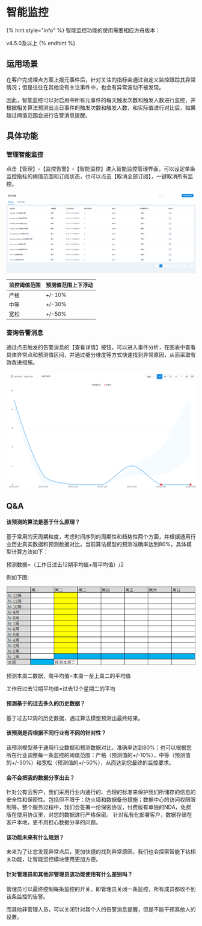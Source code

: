 # 智能监控



{% hint style="info" %}
智能监控功能的使用需要相应方舟版本： 

v4.5.0及以上
{% endhint %}

## 运用场景

在客户完成埋点方案上报元事件后，针对关注的指标会通过自定义监控跟踪其异常情况；但是往往在其他没有关注事件中，也会有异常波动不被发现。

因此，智能监控可以对启用中所有元事件的每天触发次数和触发人数进行监控，并根据相关算法预测出当日事件的触发次数和触发人数，和实际值进行对比后，如果超过阈值范围会进行告警消息提醒。

## 具体功能

### 管理智能监控

点击【管理】-【监控告警】-【智能监控】进入智能监控管理界面，可以设定单条监控指标的阈值范围和订阅状态，也可以点击【取消全部订阅】，一键取消所有监控。

![](../../.gitbook/assets/zhi-neng-jian-kong-1.png)

| 监控阈值范围 | 预测值范围上下浮动 |
| :--- | :--- |
| 严格 | +/-10% |
| 中等 | +/-30% |
| 宽松 | +/-50% |

### 查询告警消息

通过点击触发的告警消息的【查看详情】按钮，可以进入事件分析，在图表中查看具体异常点和预测值区间，并通过细分维度等方式快速找到异常原因，从而采取有效改进措施。

![&#x544A;&#x8B66;&#x6D88;&#x606F;&#x8FDB;&#x5165;&#x4E8B;&#x4EF6;&#x5206;&#x6790;&#x8BE6;&#x60C5;](../../.gitbook/assets/tu-pian%20%284%29.png)

## Q&A

#### 该预测的算法是基于什么原理？

基于常用的天周期粒度，考虑时间序列的周期性和趋势性两个方面，并根据通用行业历史真实数据和预测数据对比，当前算法模型的预测准确率达到80%，具体模型计算方法如下：

 预测数据=（工作日过去12期平均值+周平均值）/2 

例如下图: 

![](../../.gitbook/assets/tu-pian%20%281%29.png)

预测本周二数据，周平均值=本周一至上周二的平均值

工作日过去12期平均值=过去12个星期二的平均



#### 预测基于的过去多久的历史数据？

基于过去12周的历史数据，通过算法模型预测出最终结果。



#### 该预测是否根据不同行业有不同的针对性？

该预测模型基于通用行业数据和预测数据对比，准确率达到80%；也可以根据您所在行业调整每一条监控的阈值范围：严格（预测值的+/-10%），中等（预测值的+/-30%）和宽松（预测值的+/-50%），从而达到您最终的监控要求。



#### 会不会把我的数据分享出去？

针对公有云客户，我们采用行业内通行的、合理的标准来保护我们所储存的信息的安全性和保密性。包括但不限于：防火墙和数据备份措施；数据中心的访问权限限制等。整个服务过程中，我们会签署一份保密协议，付费版有单独的NDA，免费版在使用协议里，对您的数据进行严格保密。 针对私有化部署客户，数据存储在客户本地，更不用担心数据分享的问题。



#### 该功能未来有什么规划？

未来为了让您发现异常点后，更加快捷的找到异常原因，我们也会探索智能下钻相关功能，让智能监控模块使用更加方便。



#### 针对管理员和其他非管理员该功能使用有什么差别吗？

管理员可以最终控制每条监控的开关，即管理员关闭一条监控，所有成员都收不到该条监控的告警。 

而其他非管理人员，可以关闭针对其个人的告警消息提醒，但是不能干预其他人的设置。

